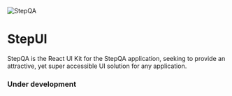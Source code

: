 

![StepQA](https://app.stepqa.com/logo-with-title.png)
# StepUI 
StepQA is the React UI Kit for the StepQA application, seeking to provide an attractive, yet super accessible UI solution for any application.

### Under development